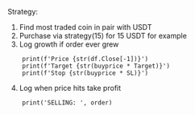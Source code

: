 Strategy: 

1. Find most traded coin in pair with USDT
2. Purchase via strategy(15) for 15 USDT for example
3. Log growth if order ever grew
```
    print(f'Price {str(df.Close[-1])}')
    print(f'Target {str(buyprice * Target)}')
    print(f'Stop {str(buyprice * SL)}')
```

4. Log when price hits take profit
```
    print('SELLING: ', order)
```